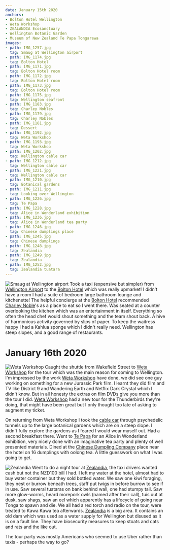 ```yaml
---
date: January 15th 2020
anchors:
- Bolton Hotel Wellington
- Weta Workshop
- ZEALANDIA Ecosanctuary
- Wellington Botanic Garden
- Museum of New Zealand Te Papa Tongarewa
images:
- path: IMG_1257.jpg
  tag: Smaug at Wellington airport
- path: IMG_1174.jpg
  tag: Bolton Hotel
- path: IMG_1171.jpg
  tag: Bolton Hotel room
- path: IMG_1172.jpg
  tag: Bolton Hotel room
- path: IMG_1173.jpg
  tag: Bolton Hotel room
- path: IMG_1175.jpg
  tag: Wellington seafront
- path: IMG_1183.jpg
  tag: Charley Nobles
- path: IMG_1179.jpg
  tag: Charley Nobles
- path: IMG_1181.jpg
  tag: Dessert
- path: IMG_1192.jpg
  tag: Weta Workshop
- path: IMG_1193.jpg
  tag: Weta Workshop
- path: IMG_1202.jpg
  tag: Wellington cable car
- path: IMG_1212.jpg
  tag: Wellington cable car
- path: IMG_1221.jpg
  tag: Wellington cable car
- path: IMG_1210.jpg
  tag: Botanical gardens
- path: IMG_1211.jpg
  tag: Looking over Wellington
- path: IMG_1226.jpg
  tag: Te Papa
- path: IMG_1228.jpg
  tag: Alice in Wonderland exhibition
- path: IMG_1236.jpg
  tag: Alice in Wonderland tea party
- path: IMG_1246.jpg
  tag: Chinese dumplings place
- path: IMG_1245.jpg
  tag: Chinese dumplings
- path: IMG_1248.jpg
  tag: Zealandia
- path: IMG_1249.jpg
  tag: Zealandia
- path: IMG_1252.jpg
  tag: Zealandia tuatara
---
```

![Smaug at Wellington airport](IMG_1257.jpg)
Took a taxi (expensive but simpler) from [Wellington Airport](https://www.wellingtonairport.co.nz/)
to the [Bolton Hotel](https://www.boltonhotel.co.nz/) which was really
upmarket! I didn't have a room I had a suite of bedroom large bathroom lounge and
kitchenette! The helpful concierge at the [Bolton Hotel](https://www.boltonhotel.co.nz/) recommended
[Charley Noble](https://www.charleynoble.co.nz/)'s
as a place to eat so I went there. Was seated at a counter overlooking the
kitchen which was an entertainment in itself. Everything so often the head chef
would shout something and the team shout back. A hive of harmonious activity governed by slips of
paper. To keep the waitress happy I had a Kahlua sponge which I didn't really need.
Wellington has steep slopes, and a good range of restaurants.

# January 16th 2020
![Weta Workshop](IMG_1192.jpg)
Caught the shuttle from Wakefield Street to [Weta Workshop](https://www.wetanz.com/) for the tour which was
the main reason for coming to Wellington. I'm impressed by the work [Weta Workshop](https://www.wetaworkshop.com/visit-us/workshop-tours/) have done,
we did see one guy working on something for a new Jurassic Park film.
I learnt they did film and TV like District 9 and Wandering Earth and Netflix Dark Crystal
which I didn't know. But in all honesty the extras on film DVDs give you more than the
tour I did. [Weta Workshop](https://www.wetaworkshop.com/visit-us/workshop-tours/) had a new tour for the Thunderbirds they're doing,
that might have been great but I only thought too late of asking to augment my ticket.

On returning from Weta Workshop I took the
[cable car](https://www.wellingtoncablecar.co.nz/) through psychedelic tunnels
up to the large botanical gardens which are on a steep slope. I didn't fully explore
the gardens as I feared I would wear myself out. Had a second breakfast there.
Went to [Te Papa](https://www.tepapa.govt.nz/) for an Alice in Wonderland exhibition, very nicely done with an
imaginative tea party and plenty of well presented materials. Dined at
the [Chinese Dumpling Company](http://www.thedumplingco.co.nz/) place
near the hotel on 16 dumplings with oolong tea. A little guesswork
on what I was going to get.

![Zealandia](IMG_1248.jpg)
Went to do a night tour at [Zealandia](https://www.visitzealandia.com/),
the taxi drivers wanted cash but not the NZD100
bill I had. I left my water at the hotel, almost had to buy water container
but they sold bottled water. We saw one kiwi foraging, they nest or burrow beneath trees,
staff put twigs in before burrow to see if in use. Saw several tuataras on bank behind wall,
one had stumpy tail. Saw more glow-worms, heard morepork owls (named after their call),
tuis out at dusk, saw shags, saw an eel which apparently has a lifecycle of going
near Tonga to spawn and die. We all had a red torch and radio on the tour, were
treated to Kawa Kawa tea afterwards. [Zealandia](https://www.visitzealandia.com/) is a big area. It contains an old dam
which was used as a water supply for Wellington but disused as it is on a fault line.
They have biosecurity measures to keep stoats and cats and rats and the like out.

The tour party was mostly Americans who seemed to use Uber rather than taxis -
perhaps the way to go?
